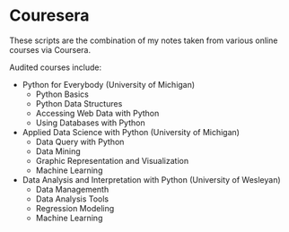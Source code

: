 # Couresera
These scripts are the combination of my notes taken from various online courses via Coursera.

Audited courses include:
   - Python for Everybody (University of Michigan)
        - Python Basics
        - Python Data Structures
        - Accessing Web Data with Python
        - Using Databases with Python
   - Applied Data Science with Python (University of Michigan)
        - Data Query with Python
        - Data Mining
        - Graphic Representation and Visualization
        - Machine Learning
   - Data Analysis and Interpretation with Python (University of Wesleyan)
        - Data Managementh
        - Data Analysis Tools
        - Regression Modeling
        - Machine Learning
